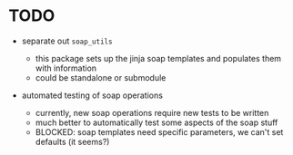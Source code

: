 # TODO

+ separate out `soap_utils`
    + this package sets up the jinja soap templates and populates them
      with information
    + could be standalone or submodule

+ automated testing of soap operations
    + currently, new soap operations require new tests to be written
    + much better to automatically test some aspects of the soap stuff
    + BLOCKED: soap templates need specific parameters, we can't set defaults (it seems?)
